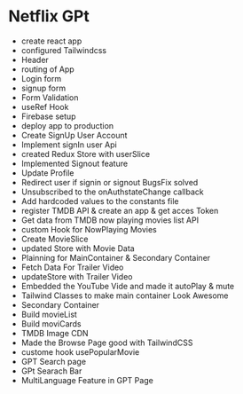 # Netflix GPt

- create react app
- configured Tailwindcss
- Header
- routing of App
- Login form
- signup form
- Form Validation
- useRef Hook
- Firebase setup
- deploy app to production
- Create SignUp User Account
- Implement signIn user Api
- created Redux Store with userSlice
- Implemented Signout feature
- Update Profile 
- Redirect user if signin or signout BugsFix solved
- Unsubscribed to the onAuthstateChange callback
- Add hardcoded values to the constants file
- register TMDB API & create an app & get acces Token
- Get data from TMDB now playing movies list API 
- custom Hook for NowPlaying Movies
- Create MovieSlice
- updated Store with Movie Data
-  Plainning for MainContainer & Secondary Container
- Fetch Data For Trailer Video
- updateStore with Trailer Video
- Embedded the YouTube Vide and made it autoPlay & mute
- Tailwind Classes to make main container Look Awesome
- Secondary Container 
- Build movieList 
- Build moviCards
- TMDB Image CDN
- Made the Browse Page good with TailwindCSS 
- custome hook usePopularMovie
- GPT Search page
- GPt Searach Bar
- MultiLanguage Feature in GPT Page

